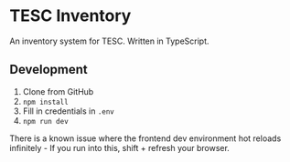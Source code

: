 # TESC Inventory

An inventory system for TESC. Written in TypeScript. 

## Development
1) Clone from GitHub
2) `npm install`
3) Fill in credentials in `.env`
4) `npm run dev`

There is a known issue where the frontend dev environment hot reloads infinitely -
If you run into this, shift + refresh your browser.
